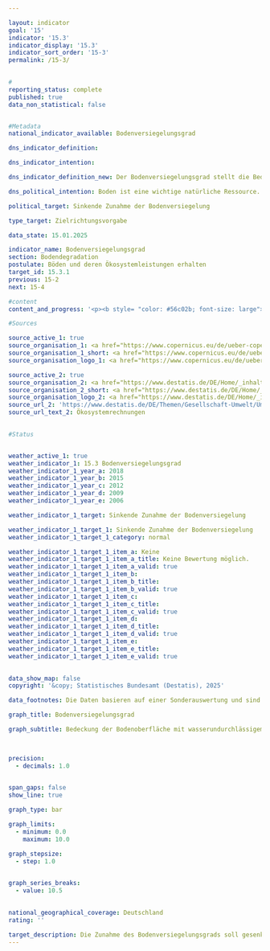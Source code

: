 ```yaml
---

layout: indicator        
goal: '15'        
indicator: '15.3'        
indicator_display: '15.3'        
indicator_sort_order: '15-3'        
permalink: /15-3/        
        

#
reporting_status: complete        
published: true        
data_non_statistical: false        


#Metadata        
national_indicator_available: Bodenversiegelungsgrad        

dns_indicator_definition:         

dns_indicator_intention:         

dns_indicator_definition_new: Der Bodenversiegelungsgrad stellt die Bedeckung der Bodenoberfläche mit wasserundurchlässigem Material (in %) aufgrund von Stadtentwicklung und Infrastrukturausbau dar. Der Indikator wird auf Basis von Fernerkundungsdaten berechnet.        

dns_political_intention: Boden ist eine wichtige natürliche Ressource. Seine Versiegelung ist eine der gravierendsten Formen der Bodendegradation. Versiegelte Böden wirken sich negativ auf die biologische Vielfalt, die Kohlenstoffspeicherung, die hydrologischen Eigenschaften des Bodens, die Ökosystemleistungen und den Ressourcenschutz aus. Es ist ein elementarer Baustein einer nachhaltigen Bodenbewirtschaftung, die Bodendegradation zu reduzieren.        

political_target: Sinkende Zunahme der Bodenversiegelung        

type_target: Zielrichtungsvorgabe        

data_state: 15.01.2025        

indicator_name: Bodenversiegelungsgrad        
section: Bodendegradation        
postulate: Böden und deren Ökosystemleistungen erhalten        
target_id: 15.3.1        
previous: 15-2        
next: 15-4        

#content         
content_and_progress: '<p><b style= "color: #56c02b; font-size: large">15.3&nbsp;Bodenversiegelungsgrad</b><br><br>Die künstliche Versiegelung von Bodenflächen führt zu einer Beeinträchtigung natürlicher Bodenfunktionen. Neben Auswirkungen auf die Biodiversität, das Mikroklima und die Bodenfauna kann über versiegelte Flächen kein Niederschlagswasser versickern, was einerseits zum Absinken des Grundwasserspiegels beitragen und andererseits das Entwässerungssystem bei Starkregenereignissen überlasten kann. Eine Fläche gilt als versiegelt, wenn sie bebaut, betoniert, asphaltiert, gepflastert oder auf andere Art dauerhaft wasserundurchlässig ist. Versiegelte Flächen finden sich vor allem in Wohngebieten, auf Verkehrsflächen sowie in Industrie- und Gewerbegebieten. Auch versiegelte Teile von Flächen wie Kleingärten, Friedhöfen, Sport- und Erholungsgebieten oder Campingplätzen werden erfasst.<br><br>Unversiegelte Flächen umfassen unter anderem Baustellen (sofern keine erkennbare Bebauung vorhanden ist), Bergwerke, Steinbrüche, Torfabbaugebiete, Sandgruben sowie natürliche, künstliche und kultivierte bewachsene Flächen, unbegrünte oder spärlich bewachsene Flächen, landwirtschaftlich genutzte Felder und Ackerland, Weinberge, Obstplantagen und Rasenflächen aller Art, die sportlich genutzt werden, sowie Wälder. Zusätzlich zählen Gletscher-, Schnee- und Wasserflächen zu den unversiegelten Flächen.<br><br>Der Indikator wird auf Basis von Daten des europäischen Copernicus-Programms berechnet. Für die Erstellung des Datensatzes werden Satellitendaten automatisiert ausgewertet, wobei für jede betrachtete Flächenzelle der Anteil der versiegelten Fläche bestimmt und anschließend der Mittelwert für ganz Deutschland gebildet wird. Der Datensatz basiert ausschließlich auf Informationen, die sich aus der Fernerkundung der Erdoberfläche ableiten lassen. Informationen aus Katastern oder ähnlichen Quellen werden nicht in den Datensatz einbezogen. Diese Vorgehensweise kann zu Ungenauigkeiten führen, da versiegelte Flächen möglicherweise nicht als solche identifiziert werden, zum Beispiel wenn sie sich unter einem geschlossenen Kronendach befinden. Ein umgekehrter Effekt tritt bei Photovoltaik-Freiflächenanlagen (Solarparks) auf, die als versiegelte Fläche erfasst werden, obwohl sie in der Regel auf unversiegeltem Boden errichtet sind. Bahnschotterflächen können methodisch nicht eindeutig zugeordnet werden. Innerorts lassen sich diese Flächen aus den Fernerkundungsdaten nicht eindeutig von anderen Infrastrukturflächen unterscheiden und werden daher der versiegelten Fläche zugeordnet, während sie außerorts als unversiegelte Fläche betrachtet werden.<br><br>Der Indikator stellt ausschließlich den Anteil der versiegelten Fläche dar. Es wird nicht berücksichtigt, inwieweit die nicht versiegelte Fläche die gewünschten Eigenschaften hinsichtlich der Wasserdurchlässigkeit aufweist. So werden naturgemäß nahezu wasserundurchlässige Flächen wie Fels- sowie Lehm- und Tonböden als unversiegelte Flächen gezählt. Dies gilt ebenso für landwirtschaftliche Flächen, die durch intensiven Maschinenverkehr zumindest zeitweise stark verdichtet sein können.<br><br>Im Jahr 2006&nbsp;und 2009&nbsp;lag der Versiegelungsgrad bei 4,2&nbsp;% der Gesamtfläche Deutschlands und stieg bis 2015&nbsp;nur marginal auf 4,3&nbsp;% an. 2018&nbsp;betrug der Versiegelungsgrad 5,2&nbsp;%. Dieser Anstieg resultiert jedoch weniger aus einem tatsächlichen Anstieg. Vielmehr liegen der Auswertung ab dem Jahr 2018&nbsp;deutlich hochauflösendere Satellitenbilder zugrunde, wodurch die Bodenversiegelung räumlich detaillierter und realistischer erfasst werden kann. Insbesondere auf Siedlungsflächen hat die Bodenversiegelung nicht nur erheblichen Einfluss auf das Bereitstellungspotenzial, sondern auch auf die direkte Nachfrage von verschiedenen Ökosystemleistungen wie beispielsweise lokale Kühlung.<br><br>Daher berechnet das Statistische Bundesamt in den <a href="https://www.destatis.de/DE/Themen/Gesellschaft-Umwelt/Umwelt/UGR/oekosystemgesamtrechnungen/_inhalt.html">Ökosystemrechnungen</a> die Bodenversiegelung separat für Siedlungsflächen und Verkehrsinfrastrukturflächen (Ökosystemabteilung A01&nbsp;der Flächenbilanz der Ökosysteme). Im Jahr 2018&nbsp;betrug der Bodenversiegelungsgrad auf diesen Flächen 42,5&nbsp;%. Durch die deutlich höhere räumliche Auflösung der Satellitendaten ab dem Jahr 2018&nbsp;ist eine Interpretation im Zeitverlauf mit den vorherigen Ergebnissen nicht sinnvoll möglich. Daher kann das politisch festgelegte Ziel, die Zunahme des Bodenversiegelungsgrads zu verringern, noch nicht bewertet werden.</p>'                

#Sources        

source_active_1: true
source_organisation_1: <a href="https://www.copernicus.eu/de/ueber-copernicus" target="_blank" onclick="return confirm_alert('des Europäischen Copernikus-Programms', 'De')">Europäisches Copernikus-Programm</a>
source_organisation_1_short: <a href="https://www.copernicus.eu/de/ueber-copernicus" target="_blank" onclick="return confirm_alert('des Europäischen Copernikus-Programms', 'De')">Europäisches Copernikus-Programm</a>
source_organisation_logo_1: <a href="https://www.copernicus.eu/de/ueber-copernicus" target="_blank" onclick="return confirm_alert('des Europäischen Copernikus-Programms', 'De')"><img src="https://dns-indikatoren.de/public/OrgImgDe/cop.png" alt="Europäisches Copernikus-Programm" title=" Klicken Sie hier um zur Homepage der Organisation Europäisches Copernikus-Programm zu gelangen." style="height:60px; width:148px; border:transparent"/></a>

source_active_2: true
source_organisation_2: <a href="https://www.destatis.de/DE/Home/_inhalt.html" target="_blank">Statistisches Bundesamt</a>
source_organisation_2_short: <a href="https://www.destatis.de/DE/Home/_inhalt.html" target="_blank">Statistisches Bundesamt</a>
source_organisation_logo_2: <a href="https://www.destatis.de/DE/Home/_inhalt.html" target="_blank"><img src="https://dns-indikatoren.de/public/OrgImgDe/destatis.png" alt="Statistisches Bundesamt" title=" Klicken Sie hier um zur Homepage der Organisation Statistisches Bundesamt zu gelangen." style="height:60px; width:148px; border:transparent"/></a>
source_url_2: 'https://www.destatis.de/DE/Themen/Gesellschaft-Umwelt/Umwelt/UGR/oekosystemgesamtrechnungen/_inhalt.html'
source_url_text_2: Ökosystemrechnungen
        

#Status        


weather_active_1: true
weather_indicator_1: 15.3 Bodenversiegelungsgrad
weather_indicator_1_year_a: 2018
weather_indicator_1_year_b: 2015
weather_indicator_1_year_c: 2012
weather_indicator_1_year_d: 2009
weather_indicator_1_year_e: 2006

weather_indicator_1_target: Sinkende Zunahme der Bodenversiegelung

weather_indicator_1_target_1: Sinkende Zunahme der Bodenversiegelung
weather_indicator_1_target_1_category: normal

weather_indicator_1_target_1_item_a: Keine
weather_indicator_1_target_1_item_a_title: Keine Bewertung möglich.
weather_indicator_1_target_1_item_a_valid: true
weather_indicator_1_target_1_item_b: 
weather_indicator_1_target_1_item_b_title: 
weather_indicator_1_target_1_item_b_valid: true
weather_indicator_1_target_1_item_c: 
weather_indicator_1_target_1_item_c_title: 
weather_indicator_1_target_1_item_c_valid: true
weather_indicator_1_target_1_item_d: 
weather_indicator_1_target_1_item_d_title: 
weather_indicator_1_target_1_item_d_valid: true
weather_indicator_1_target_1_item_e: 
weather_indicator_1_target_1_item_e_title: 
weather_indicator_1_target_1_item_e_valid: true        
        

data_show_map: false        
copyright: '&copy; Statistisches Bundesamt (Destatis), 2025'        

data_footnotes: Die Daten basieren auf einer Sonderauswertung und sind nicht öffentlich zugänglich.<br>• Seit dem Berichtsjahr 2018 liegen Daten in einer höheren Auflösung vor, sodass die Bodenversiegelung ab 2018 räumlich detaillierter und realistischer abgebildet wird. Dadurch ist eine Vergleichbarkeit mit den Vorjahren nur eingeschränkt möglich (Zeitreihenbruch).        

graph_title: Bodenversiegelungsgrad        

graph_subtitle: Bedeckung der Bodenoberfläche mit wasserundurchlässigem Material        

        

precision: 
  - decimals: 1.0
            

span_gaps: false        
show_line: true        

graph_type: bar                        

graph_limits: 
  - minimum: 0.0
    maximum: 10.0        

graph_stepsize: 
  - step: 1.0
            

graph_series_breaks: 
  - value: 10.5
                            

national_geographical_coverage: Deutschland                
rating: ''        

target_description: Die Zunahme des Bodenversiegelungsgrads soll gesenkt werden.<br><br>• Eine Bewertung des Indikators 15.3&nbsp;ist nicht möglich. Zu wenig Datenpunkte.        
---
```


